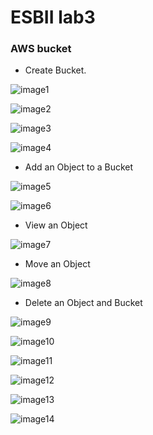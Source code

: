 # ESBII lab3  #
### **AWS bucket** ###

- Create Bucket.
 
![image1](https://m.ak.fbcdn.net/sphotos-a.ak/hphotos-ak-xta1/v/t1.0-9/s720x720/11800592_935560713171940_4081848902440445887_n.jpg?oh=5f8f25b1dd4309c2b846f8d57708d7f2&oe=565A3D34&__gda__=1448663105_85a4e9fd265fc56018db944863d3476c)

![image2](https://scontent-sin1-1.xx.fbcdn.net/hphotos-xfa1/v/t1.0-9/s720x720/11796248_935560719838606_8279340857138189018_n.jpg?oh=61a0b3e4a6733c8c54ecabf3337e12d9&oe=564ECE70)

![image3](https://scontent-sin1-1.xx.fbcdn.net/hphotos-xfp1/v/t1.0-9/s720x720/11796201_935560736505271_3702874382500623111_n.jpg?oh=3551491628fb9b96b0a316efc8643780&oe=565489DC)


![image4](https://m.ak.fbcdn.net/sphotos-c.ak/hphotos-ak-xfp1/v/t1.0-9/s720x720/11752518_935560779838600_7003308795697031651_n.jpg?oh=04ad8235145f144fe1792379ae8dfbd0&oe=56132B8D&__gda__=1447177917_9c0db0996ba31863e65e3bcdb61e9895)

- Add an Object to a Bucket

![image5](https://scontent-sin1-1.xx.fbcdn.net/hphotos-xtf1/v/t1.0-9/s720x720/11745734_935560783171933_2579711345317649802_n.jpg?oh=1f7da53d56fbfe06cffa943ef59b2393&oe=56412829)

![image6](https://m.ak.fbcdn.net/sphotos-h.ak/hphotos-ak-xtp1/v/t1.0-9/s720x720/11709634_935560796505265_5604722463689794016_n.jpg?oh=59c4617eef905f2730794a29f58df0bc&oe=565CD30F&__gda__=1444188312_e4e08c745ec3fa2aa6ede329c6b29042)

- View an Object

![image7](https://m.ak.fbcdn.net/sphotos-c.ak/hphotos-ak-xpt1/v/t1.0-9/s720x720/11694953_935560799838598_6110368194329084065_n.jpg?oh=f0caf60271091b4efecd08910d0cecdd&oe=56435B49&__gda__=1444127599_a1c57e4bc71972160c940d2cc90512a2)

- Move an Object

![image8](https://m.ak.fbcdn.net/sphotos-b.ak/hphotos-ak-xpt1/v/t1.0-9/s720x720/11230036_935560819838596_8370877087156249996_n.jpg?oh=44e8e90e30124489ee5214c1b897a056&oe=56594668&__gda__=1447009614_305af6fe1443aebe8a0ed7dc40c68bdf)

- Delete an Object and Bucket

![image9](https://scontent-sin1-1.xx.fbcdn.net/hphotos-xtp1/v/t1.0-9/s720x720/11709575_935560826505262_4327338495464780949_n.jpg?oh=b8185e1e9502fccb53ad6980601f1713&oe=56142E1E)

![image10](https://scontent-sin1-1.xx.fbcdn.net/hphotos-xfa1/v/t1.0-9/s720x720/11781691_935560846505260_4221420854521992013_n.jpg?oh=6219fbc640661c571175608b6c9aad02&oe=56511139)


![image11](https://m.ak.fbcdn.net/sphotos-c.ak/hphotos-ak-xtf1/v/t1.0-9/s720x720/11751454_935560859838592_5549708733998724595_n.jpg?oh=d6577b6c568d27d49397771bf7d42292&oe=5656E689&__gda__=1444093607_38c687d18ee3bd3b2c473b51f98919c9)


![image12](https://scontent-sin1-1.xx.fbcdn.net/hphotos-xpa1/v/t1.0-9/s720x720/11214036_935560933171918_1393140081187776838_n.jpg?oh=0ee2304940d086d3b23e73d63eb197c4&oe=5646BFED)

![image13](https://scontent-sin1-1.xx.fbcdn.net/hphotos-xtf1/v/t1.0-9/s720x720/11745457_935560939838584_4642814441900574225_n.jpg?oh=9436c42c65b2026fa150caf1b4fe0223&oe=564B0606)


![image14](https://scontent-sin1-1.xx.fbcdn.net/hphotos-xpf1/v/t1.0-9/s720x720/11752643_935560946505250_5888770454879172882_n.jpg?oh=b6c78b06c8c2a07535c101a3b04bb3bc&oe=56412C01)









